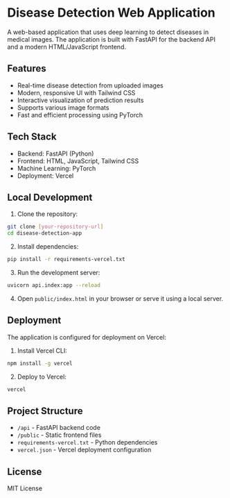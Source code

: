 # Disease Detection Web Application

A web-based application that uses deep learning to detect diseases in medical images. The application is built with FastAPI for the backend API and a modern HTML/JavaScript frontend.

## Features

- Real-time disease detection from uploaded images
- Modern, responsive UI with Tailwind CSS
- Interactive visualization of prediction results
- Supports various image formats
- Fast and efficient processing using PyTorch

## Tech Stack

- Backend: FastAPI (Python)
- Frontend: HTML, JavaScript, Tailwind CSS
- Machine Learning: PyTorch
- Deployment: Vercel

## Local Development

1. Clone the repository:
```bash
git clone [your-repository-url]
cd disease-detection-app
```

2. Install dependencies:
```bash
pip install -r requirements-vercel.txt
```

3. Run the development server:
```bash
uvicorn api.index:app --reload
```

4. Open `public/index.html` in your browser or serve it using a local server.

## Deployment

The application is configured for deployment on Vercel:

1. Install Vercel CLI:
```bash
npm install -g vercel
```

2. Deploy to Vercel:
```bash
vercel
```

## Project Structure

- `/api` - FastAPI backend code
- `/public` - Static frontend files
- `requirements-vercel.txt` - Python dependencies
- `vercel.json` - Vercel deployment configuration

## License

MIT License 